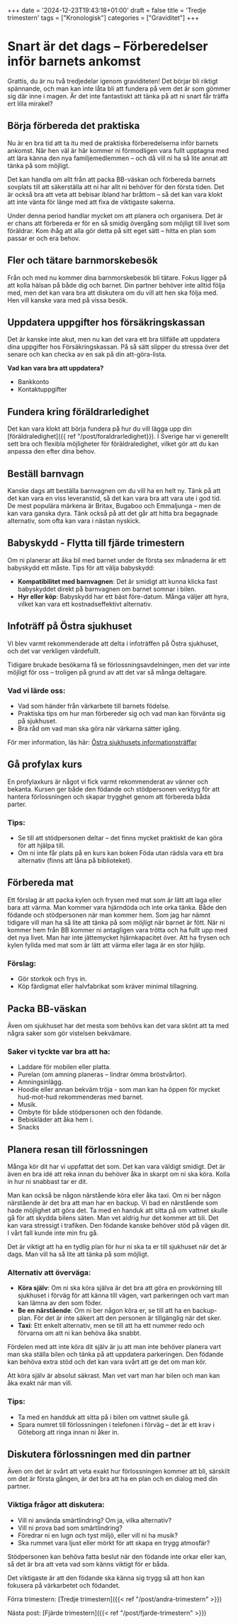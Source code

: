 +++
date = '2024-12-23T19:43:18+01:00'
draft = false
title = 'Tredje trimestern'
tags = ["Kronologisk"]
categories = ["Graviditet"]
+++

# Snart är det dags – Förberedelser inför barnets ankomst
Grattis, du är nu två tredjedelar igenom graviditeten! Det börjar bli riktigt spännande, och man kan inte låta bli att fundera på vem det är som gömmer sig där inne i magen. Är det inte fantastiskt att tänka på att ni snart får träffa ert lilla mirakel?

## Börja förbereda det praktiska
Nu är en bra tid att ta itu med de praktiska förberedelserna inför barnets ankomst. När hen väl är här kommer ni förmodligen vara fullt upptagna med att lära känna den nya familjemedlemmen – och då vill ni ha så lite annat att tänka på som möjligt.

Det kan handla om allt från att packa BB-väskan och förbereda barnets sovplats till att säkerställa att ni har allt ni behöver för den första tiden. Det är också bra att veta att bebisar ibland har bråttom – så det kan vara klokt att inte vänta för länge med att fixa de viktigaste sakerna.

Under denna period handlar mycket om att planera och organisera. Det är er chans att förbereda er för en så smidig övergång som möjligt till livet som föräldrar. Kom ihåg att alla gör detta på sitt eget sätt – hitta en plan som passar er och era behov.

## Fler och tätare barnmorskebesök
Från och med nu kommer dina barnmorskebesök bli tätare. Fokus ligger på att kolla hälsan på både dig och barnet. Din partner behöver inte alltid följa med, men det kan vara bra att diskutera om du vill att hen ska följa med. Hen vill kanske vara med på vissa besök.

## Uppdatera uppgifter hos försäkringskassan
Det är kanske inte akut, men nu kan det vara ett bra tillfälle att uppdatera dina uppgifter hos Försäkringskassan. På så sätt slipper du stressa över det senare och kan checka av en sak på din att-göra-lista.

**Vad kan vara bra att uppdatera?**
 - Bankkonto
 - Kontaktuppgifter

## Fundera kring föräldrarledighet
Det kan vara klokt att börja fundera på hur du vill lägga upp din [föräldraledighet]({{ ref "/post/foraldrarledighet}}). I Sverige har vi generellt sett bra och flexibla möjligheter för föräldraledighet, vilket gör att du kan anpassa den efter dina behov.

## Beställ barnvagn
Kanske dags att beställa barnvagnen om du vill ha en helt ny. Tänk på att det kan vara en viss leveranstid, så det kan vara bra att vara ute i god tid. De mest populära märkena är Britax, Bugaboo och Emmaljunga – men de kan vara ganska dyra. Tänk också på att det går att hitta bra begagnade alternativ, som ofta kan vara i nästan nyskick.

## Babyskydd - Flytta till fjärde trimestern
Om ni planerar att åka bil med barnet under de första sex månaderna är ett babyskydd ett måste.
Tips för att välja babyskydd:

 - **Kompatibilitet med barnvagnen**: Det är smidigt att kunna klicka fast babyskyddet direkt på barnvagnen om barnet somnar i bilen.
 - **Hyr eller köp**: Babyskydd har ett bäst före-datum. Många väljer att hyra, vilket kan vara ett kostnadseffektivt alternativ.

## Infoträff på Östra sjukhuset
Vi blev varmt rekommenderade att delta i infoträffen på Östra sjukhuset, och det var verkligen värdefullt.

Tidigare brukade besökarna få se förlossningsavdelningen, men det var inte möjligt för oss – troligen på grund av att det var så många deltagare.

### Vad vi lärde oss:
 - Vad som händer från värkarbete till barnets födelse.
 - Praktiska tips om hur man förbereder sig och vad man kan förvänta sig på sjukhuset.
 - Bra råd om vad man ska göra när värkarna sätter igång.

För mer information, läs här: [Östra sjukhusets informationsträffar](https://www.sahlgrenska.se/omraden/omrade-1/verksamhet-obstetrik/a-o/informationstraffar/)

## Gå profylax kurs
En profylaxkurs är något vi fick varmt rekommenderat av vänner och bekanta. Kursen ger både den födande och stödpersonen verktyg för att hantera förlossningen och skapar trygghet genom att förbereda båda parter.

### Tips:
 - Se till att stödpersonen deltar – det finns mycket praktiskt de kan göra för att hjälpa till.
 - Om ni inte får plats på en kurs kan boken Föda utan rädsla vara ett bra alternativ (finns att låna på biblioteket).

## Förbereda mat
Ett förslag är att packa kylen och frysen med mat som är lätt att laga eller bara att värma. Man kommer vara hjärndöda och inte orka tänka. Både den födande och stödpersonen när man kommer hem. Som jag har nämnt tidigare vill man ha så lite att tänka på som möjligt när barnet är fött.
När ni kommer hem från BB kommer ni antagligen vara trötta och ha fullt upp med det nya livet. Man har inte jättemycket hjärnkapacitet över. Att ha frysen och kylen fyllda med mat som är lätt att värma eller laga är en stor hjälp.

### Förslag:
 - Gör storkok och frys in.
 - Köp färdigmat eller halvfabrikat som kräver minimal tillagning.

## Packa BB-väskan
Även om sjukhuset har det mesta som behövs kan det vara skönt att ta med några saker som gör vistelsen bekvämare.

### Saker vi tyckte var bra att ha:
 - Laddare för mobilen eller platta.
 - Purelan (om amning planeras – lindrar ömma bröstvårtor).
 - Amningsinlägg.
 - Hoodie eller annan bekväm tröja - som man kan ha öppen för mycket hud-mot-hud rekommenderas med barnet.
 - Musik.
 - Ombyte för både stödpersonen och den födande.
 - Bebiskläder att åka hem i.
 - Snacks

## Planera resan till förlossningen
Många kör dit har vi uppfattat det som. Det kan vara väldigt smidigt.
Det är även en bra idé att reka innan du behöver åka in skarpt om ni ska köra. Kolla in hur ni snabbast tar er dit.

Man kan också be någon närstående köra eller åka taxi. Om ni ber någon närstående är det bra att man har en backup. Vi bad en närstående som hade möjlighet att göra det.
Ta med en handuk att sitta på om vattnet skulle gå för att skydda bilens säten.
Man vet aldrig hur det kommer att bli. Det kan vara stressigt i trafiken. Den födande kanske behöver stöd på vägen dit. I vårt fall kunde inte min fru gå.

Det är viktigt att ha en tydlig plan för hur ni ska ta er till sjukhuset när det är dags. Man vill ha så lite att tänka på som möjligt.

### Alternativ att överväga:
 - **Köra själv**: Om ni ska köra själva är det bra att göra en provkörning till sjukhuset i förväg för att känna till vägen, vart parkeringen och vart man kan lämna av den som föder.
 - **Be en närstående**: Om ni ber någon köra er, se till att ha en backup-plan. För det är inte säkert att den personen är tillgänglig när det sker.
 - **Taxi**: Ett enkelt alternativ, men se till att ha ett nummer redo och förvarna om att ni kan behöva åka snabbt.

 Fördelen med att inte köra dit själv är ju att man inte behöver planera vart man ska ställa bilen och tänka på att uppdatera parkeringen. Den födande kan behöva extra stöd och det kan vara svårt att ge det om man kör.

 Att köra själv är absolut säkrast. Man vet vart man har bilen och man kan åka exakt när man vill.

### Tips:
 - Ta med en handduk att sitta på i bilen om vattnet skulle gå.
 - Spara numret till förlossningen i telefonen i förväg – det är ett krav i Göteborg att ringa innan ni åker in.

## Diskutera förlossningen med din partner
Även om det är svårt att veta exakt hur förlossningen kommer att bli, särskilt om det är första gången, är det bra att ha en plan och en dialog med din partner.

### Viktiga frågor att diskutera:
 - Vill ni använda smärtlindring? Om ja, vilka alternativ?
 - Vill ni prova bad som smärtlindring?
 - Föredrar ni en lugn och tyst miljö, eller vill ni ha musik?
 - Ska rummet vara ljust eller mörkt för att skapa en trygg atmosfär?

Stödpersonen kan behöva fatta beslut när den födande inte orkar eller kan, så det är bra att veta vad som känns viktigt för er båda.

Det viktigaste är att den födande ska känna sig trygg så att hon kan fokusera på värkarbetet och födandet.

Förra trimestern:
[Tredje trimestern]({{< ref "/post/andra-trimestern" >}})

Nästa post:
[Fjärde trimestern]({{< ref "/post/fjarde-trimestern" >}})